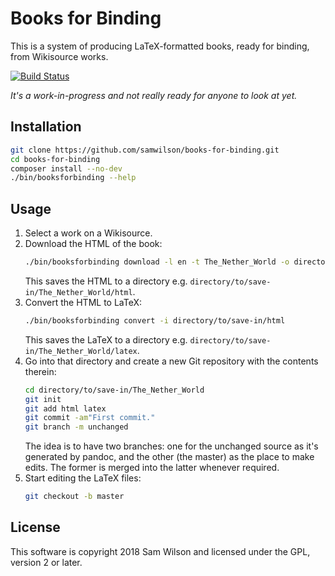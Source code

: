Books for Binding
=================

This is a system of producing LaTeX-formatted books, ready for binding, from Wikisource works.

[![Build Status](https://travis-ci.org/samwilson/books-for-binding.svg?branch=master)](https://travis-ci.org/samwilson/books-for-binding)

*It's a work-in-progress and not really ready for anyone to look at yet.*

## Installation

```bash
git clone https://github.com/samwilson/books-for-binding.git
cd books-for-binding
composer install --no-dev
./bin/booksforbinding --help
```

## Usage

1. Select a work on a Wikisource.
2. Download the HTML of the book:
   ```bash
   ./bin/booksforbinding download -l en -t The_Nether_World -o directory/to/save-in
   ```
   This saves the HTML to a directory e.g. `directory/to/save-in/The_Nether_World/html`.
3. Convert the HTML to LaTeX:
   ```bash
   ./bin/booksforbinding convert -i directory/to/save-in/html
   ```
   This saves the LaTeX to a directory e.g. `directory/to/save-in/The_Nether_World/latex`.
4. Go into that directory and create a new Git repository with the contents therein:
   ```bash
   cd directory/to/save-in/The_Nether_World
   git init
   git add html latex
   git commit -am"First commit."
   git branch -m unchanged
   ```
   The idea is to have two branches: one for the unchanged source as it's generated by pandoc,
   and the other (the master) as the place to make edits.
   The former is merged into the latter whenever required.
5. Start editing the LaTeX files:
   ```bash
   git checkout -b master
   ```

## License

This software is copyright 2018 Sam Wilson and licensed under the GPL, version 2 or later.
